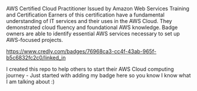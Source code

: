 AWS Certified Cloud Practitioner
Issued by Amazon Web Services Training and Certification
Earners of this certification have a fundamental understanding of IT services and their uses in the AWS Cloud. They demonstrated cloud fluency and foundational AWS knowledge. Badge owners are able to identify essential AWS services necessary to set up AWS-focused projects.

https://www.credly.com/badges/76968ca3-cc4f-43ab-965f-b5c6832fc2c0/linked_in

I created this repo to help others to start their AWS Cloud computing journey - Just started with adding my badge here so you know I know what I am talking about :)
